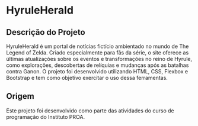 # HyruleHerald
## Descrição do Projeto

HyruleHerald é um portal de notícias fictício ambientado no mundo de The Legend of Zelda. Criado especialmente para fãs da série, o site oferece as últimas atualizações sobre os eventos e transformações no reino de Hyrule, como explorações, descobertas de relíquias e mudanças após as batalhas contra Ganon. O projeto foi desenvolvido utilizando HTML, CSS, Flexbox e Bootstrap e tem como objetivo exercitar o uso dessa ferramentas.
###

## Origem

Este projeto foi desenvolvido como parte das atividades do curso de programação do Instituto PROA.
